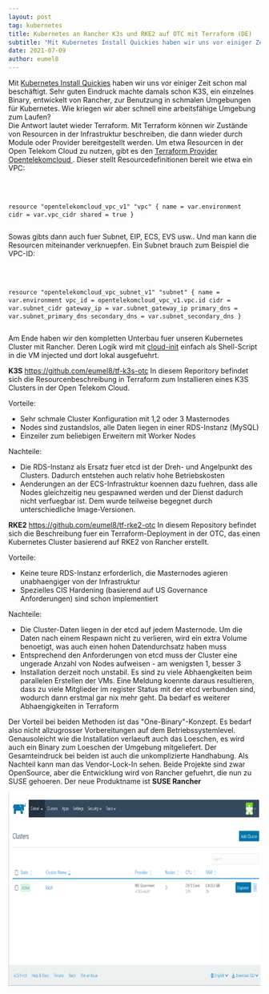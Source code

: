 ```yaml
---
layout: post
tag: kubernetes
title: Kubernetes an Rancher K3s und RKE2 auf OTC mit Terraform (DE)
subtitle: "Mit Kubernetes Install Quickies haben wir uns vor einiger Zeit schon mal beschäftigt. Sehr guten Eindruck machte damals schon K3S, ein einzelnes Binary, entwickelt von Rancher, zur Benutzung in schmalen Umgebungen für Kubernetes. Wie kriegen wir aber&hellip;"
date: 2021-07-09
author: eumel8
---
```


Mit <a href="https://blog.eumelnet.de/blogs/blog8.php/kubernetes-install-quickies">Kubernetes Install Quickies</a> haben wir uns vor einiger Zeit schon mal beschäftigt. Sehr guten Eindruck machte damals schon K3S, ein einzelnes Binary, entwickelt von Rancher, zur Benutzung in schmalen Umgebungen für Kubernetes. Wie kriegen wir aber schnell eine arbeitsfähige Umgebung zum Laufen?
<br/>
Die Antwort lautet wieder Terraform. Mit Terraform können wir Zustände von Resourcen in der Infrastruktur beschreiben, die dann wieder durch Module oder Provider bereitgestellt werden. Um etwa Resourcen in der Open Telekom Cloud zu nutzen, gibt es den <a href="https://registry.terraform.io/providers/opentelekomcloud/opentelekomcloud/latest/docs">Terraform Provider Opentelekomcloud </a>. Dieser stellt Resourcedefinitionen bereit wie etwa ein VPC:

<!-- codeblock lang=shell line=1 --><pre class="codeblock"><code>
resource "opentelekomcloud_vpc_v1" "vpc" {
name = var.environment
cidr = var.vpc_cidr
shared = true
}
</code></pre><!-- /codeblock -->

Sowas gibts dann auch fuer Subnet, EIP, ECS, EVS usw.. Und man kann die Resourcen miteinander verknuepfen. Ein Subnet brauch zum Beispiel die VPC-ID:

<!-- codeblock lang=shell line=1 --><pre class="codeblock"><code>
resource "opentelekomcloud_vpc_subnet_v1" "subnet" {
name = var.environment
vpc_id = opentelekomcloud_vpc_v1.vpc.id
cidr = var.subnet_cidr
gateway_ip = var.subnet_gateway_ip
primary_dns = var.subnet_primary_dns
secondary_dns = var.subnet_secondary_dns
}
</code></pre><!-- /codeblock -->

Am Ende haben wir den kompletten Unterbau fuer unseren Kubernetes Cluster mit Rancher. Deren Logik wird mit <a href="https://cloud-init.io/">cloud-init</a> einfach als Shell-Script in die VM injected und dort lokal ausgefuehrt.

<strong>K3S</strong>
https://github.com/eumel8/tf-k3s-otc
In diesem Reporitory befindet sich die Resourcenbeschreibung in Terraform zum Installieren eines K3S Clusters in der Open Telekom Cloud. 

Vorteile:
<ul>
 <li>Sehr schmale Cluster Konfiguration mit 1,2 oder 3 Masternodes</li>
 <li>Nodes sind zustandslos, alle Daten liegen in einer RDS-Instanz (MySQL)</li>
 <li>Einzeiler zum beliebigen Erweitern mit Worker Nodes</li>
</ul>


Nachteile:
<ul>
 <li>Die RDS-Instanz als Ersatz fuer etcd ist der Dreh- und Angelpunkt des Clusters. Dadurch entstehen auch relativ hohe Betriebskosten</li>
 <li>Aenderungen an der ECS-Infrastruktur koennen dazu fuehren, dass alle Nodes gleichzeitig neu gespawned werden und der Dienst dadurch nicht verfuegbar ist. Dem wurde teilweise begegnet durch unterschiedliche Image-Versionen.</li>
</ul>


<strong>RKE2</strong>
https://github.com/eumel8/tf-rke2-otc
In diesem Repository befindet sich die Beschreibung fuer ein Terraform-Deployment in der OTC, das einen Kubernetes Cluster basierend auf RKE2 von Rancher erstellt.

Vorteile:
<ul>
 <li>Keine teure RDS-Instanz erforderlich, die Masternodes agieren unabhaengiger von der Infrastruktur</li>
 <li>Spezielles CIS Hardening (basierend auf US Governance Anforderungen) sind schon implementiert</li>
</ul>

Nachteile:
<ul>
 <li>Die Cluster-Daten liegen in der etcd auf jedem Masternode. Um die Daten nach einem Respawn nicht zu verlieren, wird ein extra Volume benoetigt, was auch einen hohen Datendurchsatz haben muss</li>
 <li>Entsprechend den Anforderungen von etcd muss der Cluster eine ungerade Anzahl von Nodes aufweisen - am wenigsten 1, besser 3</li>
 <li>Installation derzeit noch unstabil. Es sind zu viele Abhaengkeiten beim parallelen Erstellen der VMs. Eine Meldung koennte daraus resultieren, dass zu viele Mitglieder im register Status mit der etcd verbunden sind, wodurch dann erstmal gar nix mehr geht. Da bedarf es weiterer Abhaengigkeiten in Terraform</li>
</ul>

Der Vorteil bei beiden Methoden ist das "One-Binary"-Konzept. Es bedarf also nicht allzugrosser Vorbereitungen auf dem Betriebssystemlevel. Genausoleicht wie die Installation verlaeuft auch das Loeschen, es wird auch ein Binary zum Loeschen der Umgebung mitgeliefert. Der Gesamteindruck bei beiden ist auch die unkomplizierte Handhabung.
Als Nachteil kann man das Vendor-Lock-In sehen. Beide Projekte sind zwar OpenSource, aber die Entwicklung wird von Rancher gefuehrt, die nun zu SUSE gehoeren. Der neue Produktname ist <strong>SUSE Rancher</strong>

<img src="/images/quick-uploads/kubernetes-an-rancher-k3s-und-rke2-auf-otc/rancher-rke2.png" width="585" height="386"/>
